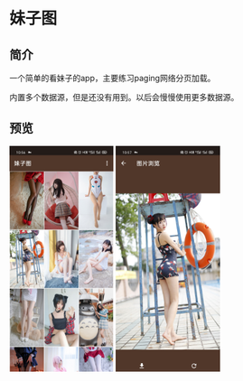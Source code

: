 # 妹子图

## 简介

一个简单的看妹子的app，主要练习paging网络分页加载。

内置多个数据源，但是还没有用到。以后会慢慢使用更多数据源。

## 预览

<img src="./img/Screenshot_2019-12-24-10-56-53-16_39ca5382d959fcc1e205bdb869aa86aa.jpg" height="400">

<img src="./img/Screenshot_2019-12-24-10-57-02-98_39ca5382d959fcc1e205bdb869aa86aa.jpg" height="400">


